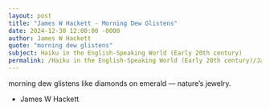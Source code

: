 ```yaml
---
layout: post
title: "James W Hackett - Morning Dew Glistens"
date: 2024-12-30 12:00:00 -0000
author: James W Hackett
quote: "morning dew glistens"
subject: Haiku in the English-Speaking World (Early 20th century)
permalink: /Haiku in the English-Speaking World (Early 20th century)/James W Hackett/James W Hackett - Morning Dew Glistens
---
```


morning dew glistens
     like diamonds on emerald —
         nature’s jewelry.

- James W Hackett
